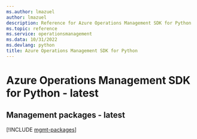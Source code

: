```yaml
---
ms.author: lmazuel
author: lmazuel
description: Reference for Azure Operations Management SDK for Python
ms.topic: reference
ms.service: operationsmanagement
ms.data: 10/31/2022
ms.devlang: python
title: Azure Operations Management SDK for Python
---
```

# Azure Operations Management SDK for Python - latest

## Management packages - latest
[!INCLUDE [mgmt-packages](operations-management-mgmt-index.md)]